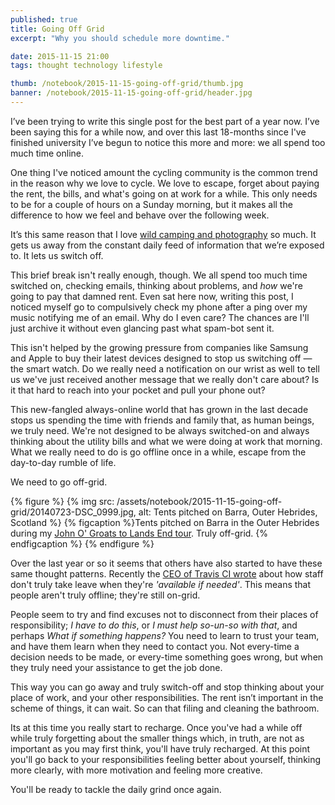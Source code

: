 ```yaml
---
published: true
title: Going Off Grid
excerpt: "Why you should schedule more downtime."

date: 2015-11-15 21:00
tags: thought technology lifestyle

thumb: /notebook/2015-11-15-going-off-grid/thumb.jpg
banner: /notebook/2015-11-15-going-off-grid/header.jpg
---
```


I’ve been trying to write this single post for the best part of a year now. I’ve been saying this for a while now, and over this last 18-months since I've finished university I’ve begun to notice this more and more: we all spend too much time online.

One thing I've noticed amount the cycling community is the common trend in the reason why we love to cycle. We love to escape, forget about paying the rent, the bills, and what's going on at work for a while. This only needs to be for a couple of hours on a Sunday morning, but it makes all the difference to how we feel and behave over the following week.

It’s this same reason that I love [wild camping and photography][wild_camp_photography] so much. It gets us away from the constant daily feed of information that we’re exposed to. It lets us switch off.

This brief break isn't really enough, though. We all spend too much time switched on, checking emails, thinking about problems, and *how* we're going to pay that damned rent. Even sat here now, writing this post, I noticed myself go to compulsively check my phone after a ping over my music notifying me of an email. Why do I even care? The chances are I'll just archive it without even glancing past what spam-bot sent it.

This isn't helped by the growing pressure from companies like Samsung and Apple to buy their latest devices designed to stop us switching off — the smart watch. Do we really need a notification on our wrist as well to tell us we've just received another message that we really don't care about? Is it that hard to reach into your pocket and pull your phone out?

This new-fangled always-online world that has grown in the last decade stops us spending the time with friends and family that, as human beings, we truly need. We're not designed to be always switched-on and always thinking about the utility bills and what we were doing at work that morning. What we really need to do is go offline once in a while, escape from the day-to-day rumble of life.

We need to go off-grid.

{% figure %}
  {% img src: /assets/notebook/2015-11-15-going-off-grid/20140723-DSC_0999.jpg, alt: Tents pitched on Barra, Outer Hebrides, Scotland %}
  {% figcaption %}Tents pitched on Barra in the Outer Hebrides during my [John O' Groats to Lands End tour](/adventures-photography/2014/11/JOGLE/ "John O' Groats to Lands End tour, Part One"). Truly off-grid. {% endfigcaption %}
{% endfigure %}

Over the last year or so it seems that others have also started to have these same thought patterns. Recently the [CEO of Travis CI wrote][travis-ci] about how staff don't truly take leave when they're *'available if needed'*. This means that people aren't truly offline; they're still on-grid.

People seem to try and find excuses not to disconnect from their places of responsibility; *I have to do this*, or *I must help so-un-so with that*, and perhaps *What if something happens?* You need to learn to trust your team, and have them learn when they need to contact you. Not every-time a decision needs to be made, or every-time something goes wrong, but when they truly need your assistance to get the job done.

This way you can go away and truly switch-off and stop thinking about your place of work, and your other responsibilities. The rent isn’t important in the scheme of things, it can wait. So can that filing and cleaning the bathroom.

Its at this time you really start to recharge. Once you've had a while off while truly forgetting about the smaller things which, in truth, are not as important as you may first think, you'll have truly recharged. At this point you'll go back to your responsibilities feeling better about yourself, thinking more clearly, with more motivation and feeling more creative.

You'll be ready to tackle the daily grind once again.

[travis-ci]: http://www.paperplanes.de/2014/12/10/from-open-to-minimum-vacation-policy.html "From Open (Unlimited) to Minimum Vacation Policy at Travis CI"

[wild_camp_photography]: /adventures-photography/ "Adventures and Photography"
